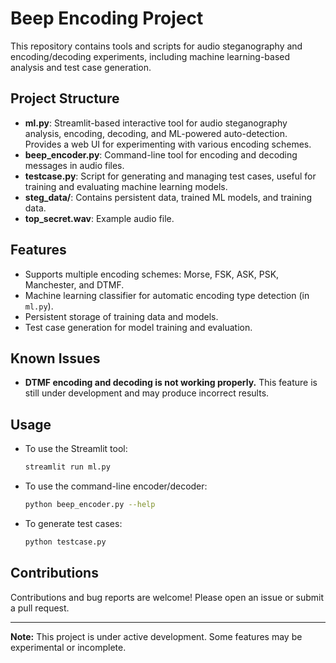 # Beep Encoding Project

This repository contains tools and scripts for audio steganography and encoding/decoding experiments, including machine learning-based analysis and test case generation.

## Project Structure

- **ml.py**: Streamlit-based interactive tool for audio steganography analysis, encoding, decoding, and ML-powered auto-detection. Provides a web UI for experimenting with various encoding schemes.
- **beep_encoder.py**: Command-line tool for encoding and decoding messages in audio files.
- **testcase.py**: Script for generating and managing test cases, useful for training and evaluating machine learning models.
- **steg_data/**: Contains persistent data, trained ML models, and training data.
- **top_secret.wav**: Example audio file.

## Features

- Supports multiple encoding schemes: Morse, FSK, ASK, PSK, Manchester, and DTMF.
- Machine learning classifier for automatic encoding type detection (in `ml.py`).
- Persistent storage of training data and models.
- Test case generation for model training and evaluation.

## Known Issues

- **DTMF encoding and decoding is not working properly.** This feature is still under development and may produce incorrect results.

## Usage

- To use the Streamlit tool:
  ```bash
  streamlit run ml.py
  ```
- To use the command-line encoder/decoder:
  ```bash
  python beep_encoder.py --help
  ```
- To generate test cases:
  ```bash
  python testcase.py
  ```

## Contributions

Contributions and bug reports are welcome! Please open an issue or submit a pull request.

---

**Note:** This project is under active development. Some features may be experimental or incomplete.
